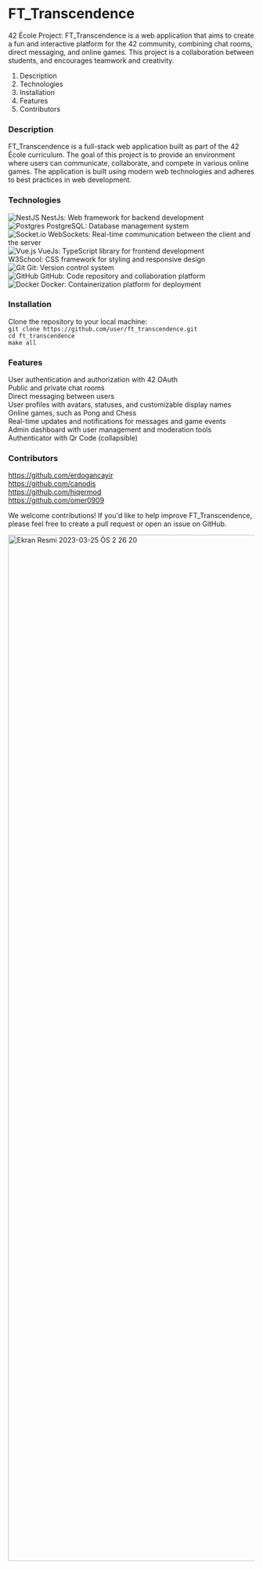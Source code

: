 # FT_Transcendence

42 École Project: FT_Transcendence is a web application that aims to create a fun and interactive platform for the 42 community, combining chat rooms, direct messaging, and online games. This project is a collaboration between students, and encourages teamwork and creativity.


1. Description
2. Technologies
3. Installation
4. Features
5. Contributors


### Description
FT_Transcendence is a full-stack web application built as part of the 42 École curriculum. The goal of this project is to provide an environment where users can communicate, collaborate, and compete in various online games. The application is built using modern web technologies and adheres to best practices in web development.

### Technologies

![NestJS](https://img.shields.io/badge/nestjs-%23E0234E.svg?style=for-the-badge&logo=nestjs&logoColor=white) NestJs: Web framework for backend development <br>
![Postgres](https://img.shields.io/badge/postgres-%23316192.svg?style=for-the-badge&logo=postgresql&logoColor=white) PostgreSQL: Database management system <br>
![Socket.io](https://img.shields.io/badge/Socket.io-black?style=for-the-badge&logo=socket.io&badgeColor=010101) WebSockets: Real-time communication between the client and the server <br>
![Vue.js](https://img.shields.io/badge/vuejs-%2335495e.svg?style=for-the-badge&logo=vuedotjs&logoColor=%234FC08D) VueJs: TypeScript library for frontend development <br>
W3School: CSS framework for styling and responsive design <br>
![Git](https://img.shields.io/badge/git-%23F05033.svg?style=for-the-badge&logo=git&logoColor=white) Git: Version control system <br>
![GitHub](https://img.shields.io/badge/github-%23121011.svg?style=for-the-badge&logo=github&logoColor=white) GitHub: Code repository and collaboration platform <br>
![Docker](https://img.shields.io/badge/docker-%230db7ed.svg?style=for-the-badge&logo=docker&logoColor=white) Docker: Containerization platform for deployment <br>

### Installation<br>
Clone the repository to your local machine:<br>
```git clone https://github.com/user/ft_transcendence.git```<br>
```cd ft_transcendence```<br>
```make all```<br>

### Features<br>

User authentication and authorization with 42 OAuth<br>
Public and private chat rooms<br>
Direct messaging between users<br>
User profiles with avatars, statuses, and customizable display names<br>
Online games, such as Pong and Chess<br>
Real-time updates and notifications for messages and game events<br>
Admin dashboard with user management and moderation tools<br>
Authenticator with Qr Code (collapsible)

### Contributors<br>
https://github.com/erdogancayir<br>
https://github.com/canodis<br>
https://github.com/hiqermod<br>
https://github.com/omer0909<br>

We welcome contributions! If you'd like to help improve FT_Transcendence, please feel free to create a pull request or open an issue on GitHub.<br>

<img width="2091" alt="Ekran Resmi 2023-03-25 ÖS 2 26 20" src="https://user-images.githubusercontent.com/94300378/227714698-7140a7b7-a1ba-4f1f-9a68-45b9cf3aa45b.png">



